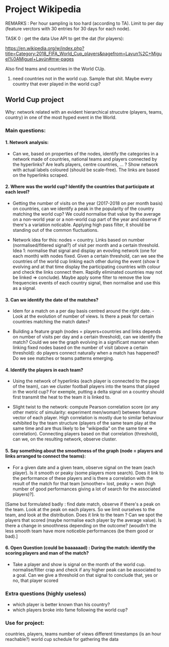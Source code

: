 # Project Wikipedia

REMARKS : 
Per hour sampling is too hard (according to TA). Limit to per day (feature verctors with 30 entries for 30 days for each node). 

TASK 0 : get the data
Use API to get the dat (for players):

https://en.wikipedia.org/w/index.php?title=Category:2018_FIFA_World_Cup_players&pagefrom=Layun%2C+Miguel%0AMiguel+Layún#mw-pages 

Also find teams and countries in the World CUp. 

1) need countries not in the world cup. Sample that shit. Maybe every country that ever played in the world cup? 


## World Cup project

Why: network related with an evident hierarchical strucutre (players, teams, country) in one of the most hyped event in the World. 

### Main questions:
#### 1. Network analysis: 
- Can we, based on properties of the nodes, identify the categories in a network made of countries, national teams and players connected by the hyperlinks? Are leafs players, centre countries, ... ? Show network with actual labels coloured (should be scale-free). The links are based on the hyperlinks scraped. 

#### 2. Where was the world cup? Identify the countries that participate at each level?
- Getting the number of visits on the year (2017-2018 on per month basis) on countries, can we identify a peak in the popularity of the country matching the world cup? We could normalise that value by the average on a non-world year or a non-world cup part of the year and observe if there's a variation noticable. Applying high pass filter, it should be standing out of the common fluctuations.

- Network idea for this: nodes = country. Links based on number (normalised/fitlered signal?) of visit per month and a certain threshold. Idea 1: normalise that signal and display an evovling network (one for each month) with nodes fixed. Given a certain threshold, can we see the countries of the world cup linking each other during the event (show it evolving and at that time display the participating countries with colour and check the links connect them. Rapidly eliminated countries may not be linked => conclude). Maybe apply some filter to remove the low frequencies events of each country signal, then normalise and use this as a signal. 

#### 3. Can we identify the date of the matches?
- Idem for a match on a per day basis centred around the right date. - Look at the evolution of number of views. Is there a peak for certain countries matching the match dates? 

- Building a feature graph (nodes =  players+countries  and links depends on number of visits per day and a certain threshold), can we identify the match? Could we see the graph evolving in a significant manner when linking fixed nodes based on the number of visit (above a certain threshold): do players connect naturally when a match has happened? Do we see matches or teams patterns emerging. 

#### 4. Identify the players in each team?

- Using the network of hyperlinks (each player is connected to the page of the team), can we cluster football players into the teams that played in the world cup? For exemple, putting a delta signal on a country should first transmit the heat to the team it is linked to. 

- Slight twist to the network: compute Pearson correlation score (or any other metric of simularity: experiment men/woman!) between feature vector of each player. High correlation is mostly due to similar behaviour exhibited by the team structure (players of the same team play at the same time and are thus likely to be "wikipedia" on the same time => correlation). Connecting players based on that correlation (threshold), can we, on the resulting network, observe cluster. 

#### 5. Say something about the <b>smoothness</b> of the graph (node = players and links arranged to connect the teams): 
- For a given date and a given team, observe signal on the team (each player). Is it smooth or peaky (some players more search). Does it link to the performance of these players and is there a correlation with the result of the match for that team [smoother= lost, peaky = won (high number of good performances giving a lot of search for the associated players)?]. 

[Same but formulated badly : find date match, observe if there's a peak on the team. Look at the peak on each players. So we limit ourselves to the team, and look at the distribution. Does it link to the team ? Can we spot the players that scored (maybe normalise each player by the average value). Is there a change in smoothness depending on the outcome? (woudln't the less smooth team have more noticeble performances (be them good or bad).]

#### 6. Open Question (could be baaaaaad) : During the match: identify the scoring players and man of the match?
- Take a player and show is signal on the month of the world cup. normalise/filter crap and check if any higher peak can be associated to a goal. Can we give a threshold on that signal to conclude that, yes or no, that player scored

### Extra questions (highly useless)
- which player is better known than his country?
- which players broke into fame following the world cup?

### Use for project:
countries, players, teams 
number of views different timestamps (is an hour reachable?)
world cup schedule for gathering the data
